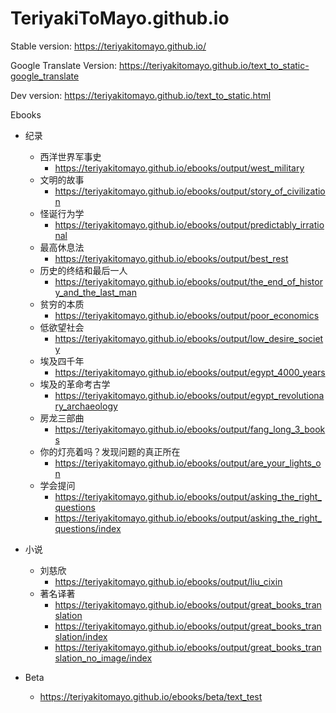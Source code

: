 # TeriyakiToMayo.github.io
Stable version: https://teriyakitomayo.github.io/

Google Translate Version: https://teriyakitomayo.github.io/text_to_static-google_translate

Dev version: https://teriyakitomayo.github.io/text_to_static.html



Ebooks 

- 纪录
  - 西洋世界军事史
    - https://teriyakitomayo.github.io/ebooks/output/west_military 
  - 文明的故事
    - https://teriyakitomayo.github.io/ebooks/output/story_of_civilization 
  - 怪诞行为学
    - https://teriyakitomayo.github.io/ebooks/output/predictably_irrational 
  - 最高休息法 
    - https://teriyakitomayo.github.io/ebooks/output/best_rest
  - 历史的终结和最后一人 
    - https://teriyakitomayo.github.io/ebooks/output/the_end_of_history_and_the_last_man 
  - 贫穷的本质 
    - https://teriyakitomayo.github.io/ebooks/output/poor_economics 
  - 低欲望社会 
    - https://teriyakitomayo.github.io/ebooks/output/low_desire_society 
  - 埃及四千年 
    - https://teriyakitomayo.github.io/ebooks/output/egypt_4000_years
  - 埃及的革命考古学 
    - https://teriyakitomayo.github.io/ebooks/output/egypt_revolutionary_archaeology
  - 房龙三部曲
    - https://teriyakitomayo.github.io/ebooks/output/fang_long_3_books
  - 你的灯亮着吗？发现问题的真正所在 
    -  https://teriyakitomayo.github.io/ebooks/output/are_your_lights_on
  - 学会提问 
    - https://teriyakitomayo.github.io/ebooks/output/asking_the_right_questions
    - https://teriyakitomayo.github.io/ebooks/output/asking_the_right_questions/index
  
- 小说
  - 刘慈欣 
    - https://teriyakitomayo.github.io/ebooks/output/liu_cixin 
  - 著名译著 
    - https://teriyakitomayo.github.io/ebooks/output/great_books_translation
    - https://teriyakitomayo.github.io/ebooks/output/great_books_translation/index
    - https://teriyakitomayo.github.io/ebooks/output/great_books_translation_no_image/index
- Beta 
  - https://teriyakitomayo.github.io/ebooks/beta/text_test





